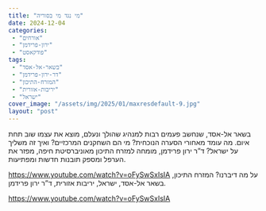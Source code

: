 ```yaml
---
title: "מי נגד מי בסוריה"
date: 2024-12-04
categories: 
 - "אורחים"
 - "ירון-פרידמן"
 - "פודקאסט"
tags: 
 - "בשאר-אל-אסד"
 - "דר-ירון-פרידמן"
 - "המזרח-התיכון"
 - "יריבות-אזורית"
 - "ישראל"
cover_image: "/assets/img/2025/01/maxresdefault-9.jpg"
layout: "post"
---
```


בשאר אל-אסד, שנחשב פעמים רבות למנהיג שהולך ונעלם, מוצא את עצמו שוב תחת איום. מה עומד מאחורי הסערה הנוכחית? מי הם השחקנים המרכזיים? ואיך זה משליך על ישראל? ד”ר ירון פרידמן, מומחה למזרח התיכון מאוניברסיטת חיפה, מפזר את הערפל ומספק תובנות חדשות ומפתיעות.

<https://www.youtube.com/watch?v=oFySwSxIsIA>
על מה דיברנו? המזרח התיכון, בשאר אל-אסד, ישראל, יריבות אזורית, ד”ר ירון פרידמן.

<https://www.youtube.com/watch?v=oFySwSxIsIA>
